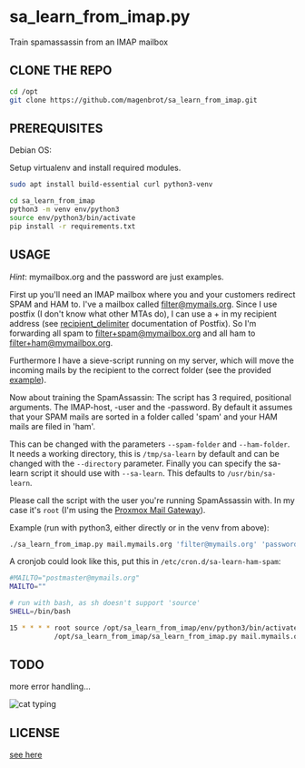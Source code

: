 # sa_learn_from_imap.py

Train spamassassin from an IMAP mailbox

## CLONE THE REPO

```bash
cd /opt
git clone https://github.com/magenbrot/sa_learn_from_imap.git
```

## PREREQUISITES

Debian OS:

Setup virtualenv and install required modules.

```bash
sudo apt install build-essential curl python3-venv

cd sa_learn_from_imap
python3 -m venv env/python3
source env/python3/bin/activate
pip install -r requirements.txt
```

## USAGE

_Hint_: mymailbox.org and the password are just examples.

First up you'll need an IMAP mailbox where you and your customers redirect SPAM and HAM to. I've a mailbox called 
filter@mymails.org. Since I use postfix (I don't know what other MTAs do), I can use a + in my recipient address (see 
[recipient_delimiter](http://www.postfix.org/postconf.5.html#recipient_delimiter) documentation of Postfix). So 
I'm forwarding all spam to filter+spam@mymailbox.org and all ham to filter+ham@mymailbox.org.

Furthermore I have a sieve-script running on my server, which will move the incoming mails by the recipient to the 
correct folder (see the provided [example](sieve-filter.txt)).

Now about training the SpamAssassin: The script has 3 required, positional arguments. The IMAP-host, -user and the 
-password. By default it assumes that your SPAM mails are sorted in a folder called 'spam' and your HAM mails are 
filed in 'ham'.

This can be changed with the parameters ```--spam-folder``` and ```--ham-folder```. It needs a working directory, this 
is ```/tmp/sa-learn``` by default and can be changed with the ```--directory``` parameter. Finally you can specify the 
sa-learn script it should use with ```--sa-learn```. This defaults to ```/usr/bin/sa-learn```.

Please call the script with the user you're running SpamAssassin with. In my case it's ```root``` (I'm using the 
[Proxmox Mail Gateway](https://www.proxmox.com/en/proxmox-mail-gateway)).

Example (run with python3, either directly or in the venv from above):
```bash
./sa_learn_from_imap.py mail.mymails.org 'filter@mymails.org' 'password123$'
```

A cronjob could look like this, put this in ```/etc/cron.d/sa-learn-ham-spam```:
```bash
#MAILTO="postmaster@mymails.org"
MAILTO=""

# run with bash, as sh doesn't support 'source'
SHELL=/bin/bash

15 * * * * root source /opt/sa_learn_from_imap/env/python3/bin/activate && \\
           /opt/sa_learn_from_imap/sa_learn_from_imap.py mail.mymails.org 'filter@mymails.org' 'password123$'
```

## TODO

more error handling...

![cat typing](https://i.imgur.com/U47uVtE.gif)

## LICENSE

[see here](LICENSE)